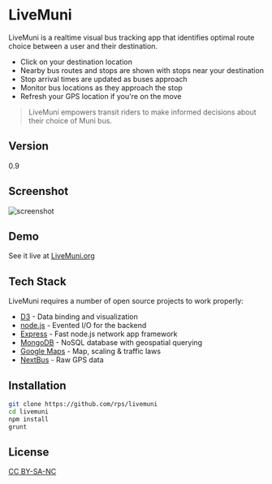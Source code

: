 LiveMuni
=========

LiveMuni is a realtime visual bus tracking app that identifies optimal route choice between a user and their destination.

  - Click on your destination location
  - Nearby bus routes and stops are shown with stops near your destination
  - Stop arrival times are updated as buses approach
  - Monitor bus locations as they approach the stop
  - Refresh your GPS location if you're on the move

> LiveMuni empowers transit riders to make informed decisions about their choice of Muni bus.

Version
----

0.9

Screenshot
-----------

![screenshot](http://rps.github.io/livemuni/screenshot.png)

Demo
----

See it live at [LiveMuni.org]

Tech Stack
-----------

LiveMuni requires a number of open source projects to work properly:

* [D3] - Data binding and visualization
* [node.js] - Evented I/O for the backend
* [Express] - Fast node.js network app framework
* [MongoDB] - NoSQL database with geospatial querying
* [Google Maps] - Map, scaling & traffic laws
* [NextBus] - Raw GPS data

Installation
--------------

```sh
git clone https://github.com/rps/livemuni
cd livemuni
npm install
grunt
```

License
----
[CC BY-SA-NC]

  [LiveMuni.org]: http://livemuni.org
  [node.js]: http://nodejs.org
  [express]: http://expressjs.com
  [D3]: http://d3js.org/
  [MongoDB]: http://www.mongodb.org/
  [Google Maps]: https://developers.google.com/maps/
  [NextBus]: http://www.nextbus.com/xmlFeedDocs/NextBusXMLFeed.pdf
  [CC BY-SA-NC]: http://creativecommons.org/licenses/by-nc-sa/3.0/us/
 